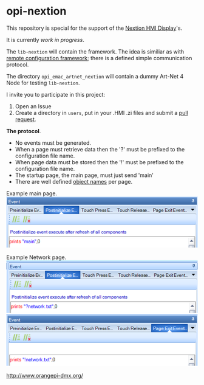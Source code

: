 # opi-nextion

This repository is special for the support of the [Nextion HMI Display](https://nextion.tech)'s.

It is currently *work in progress*.

The `lib-nextion` will contain the framework. The idea is similiar as with [remote configuration framework](http://www.orangepi-dmx.org/orange-pi-dmx512-rdm/remote-configuration); there is a defined simple communication protocol.

The directory `opi_emac_artnet_nextion` will contain a dummy Art-Net 4 Node for testing `lib-nextion`.

I invite you to participate in this project:

1. Open an Issue
2. Create a directory in `users`, put in your .HMI .zi files and submit a [pull request](https://help.github.com/en/articles/about-pull-requests).

**The protocol**.

* No events must be generated.
* When a page must retrieve data then the '?' must be prefixed to the configuration file name.
* When page data must be stored then the '!' must be prefixed to the configuration file name.
* The startup page, the main page, must just send 'main'
* There are well defined [object names](/objects) per page.

Example main page.
</br>
![Example main page](images/main.png)

Example Network page.
</br>
![Example main page](images/get.png)
</br>
![Example main page](images/save.png)

http://www.orangepi-dmx.org/
